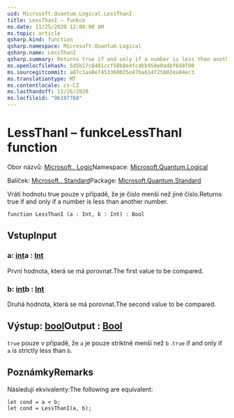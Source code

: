 ```yaml
---
uid: Microsoft.Quantum.Logical.LessThanI
title: LessThanI – funkce
ms.date: 11/25/2020 12:00:00 AM
ms.topic: article
qsharp.kind: function
qsharp.namespace: Microsoft.Quantum.Logical
qsharp.name: LessThanI
qsharp.summary: Returns true if and only if a number is less than another number.
ms.openlocfilehash: 5d5b17c8481ccf58b8e4fc4bb958e0adbf6d8f00
ms.sourcegitcommit: a87c1aa8e7453360025e47ba614f25b02ea84ec3
ms.translationtype: MT
ms.contentlocale: cs-CZ
ms.lasthandoff: 11/26/2020
ms.locfileid: "96197768"
---
```

# <a name="lessthani-function"></a><span data-ttu-id="c70ff-102">LessThanI – funkce</span><span class="sxs-lookup"><span data-stu-id="c70ff-102">LessThanI function</span></span>

<span data-ttu-id="c70ff-103">Obor názvů: [Microsoft.. Logic](xref:Microsoft.Quantum.Logical)</span><span class="sxs-lookup"><span data-stu-id="c70ff-103">Namespace: [Microsoft.Quantum.Logical](xref:Microsoft.Quantum.Logical)</span></span>

<span data-ttu-id="c70ff-104">Balíček: [Microsoft.. Standard](https://nuget.org/packages/Microsoft.Quantum.Standard)</span><span class="sxs-lookup"><span data-stu-id="c70ff-104">Package: [Microsoft.Quantum.Standard](https://nuget.org/packages/Microsoft.Quantum.Standard)</span></span>


<span data-ttu-id="c70ff-105">Vrátí hodnotu true pouze v případě, že je číslo menší než jiné číslo.</span><span class="sxs-lookup"><span data-stu-id="c70ff-105">Returns true if and only if a number is less than another number.</span></span>

```qsharp
function LessThanI (a : Int, b : Int) : Bool
```


## <a name="input"></a><span data-ttu-id="c70ff-106">Vstup</span><span class="sxs-lookup"><span data-stu-id="c70ff-106">Input</span></span>

### <a name="a--int"></a><span data-ttu-id="c70ff-107">a: [int](xref:microsoft.quantum.lang-ref.int)</span><span class="sxs-lookup"><span data-stu-id="c70ff-107">a : [Int](xref:microsoft.quantum.lang-ref.int)</span></span>

<span data-ttu-id="c70ff-108">První hodnota, která se má porovnat.</span><span class="sxs-lookup"><span data-stu-id="c70ff-108">The first value to be compared.</span></span>


### <a name="b--int"></a><span data-ttu-id="c70ff-109">b: [int](xref:microsoft.quantum.lang-ref.int)</span><span class="sxs-lookup"><span data-stu-id="c70ff-109">b : [Int](xref:microsoft.quantum.lang-ref.int)</span></span>

<span data-ttu-id="c70ff-110">Druhá hodnota, která se má porovnat.</span><span class="sxs-lookup"><span data-stu-id="c70ff-110">The second value to be compared.</span></span>



## <a name="output--bool"></a><span data-ttu-id="c70ff-111">Výstup: [bool](xref:microsoft.quantum.lang-ref.bool)</span><span class="sxs-lookup"><span data-stu-id="c70ff-111">Output : [Bool](xref:microsoft.quantum.lang-ref.bool)</span></span>

<span data-ttu-id="c70ff-112">`true` pouze v případě, že `a` je pouze striktně menší než `b` .</span><span class="sxs-lookup"><span data-stu-id="c70ff-112">`true` if and only if `a` is strictly less than `b`.</span></span>

## <a name="remarks"></a><span data-ttu-id="c70ff-113">Poznámky</span><span class="sxs-lookup"><span data-stu-id="c70ff-113">Remarks</span></span>

<span data-ttu-id="c70ff-114">Následují ekvivalenty:</span><span class="sxs-lookup"><span data-stu-id="c70ff-114">The following are equivalent:</span></span>

```Q#
let cond = a < b;
let cond = LessThanI(a, b);
```